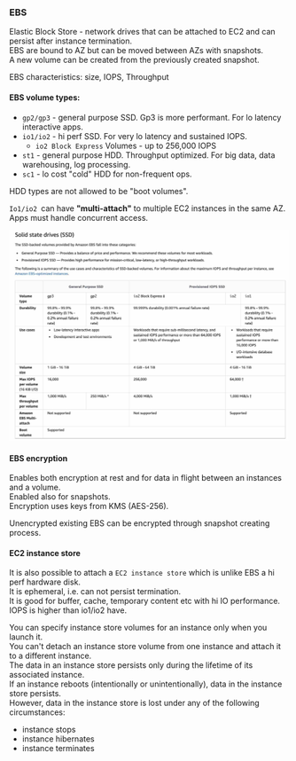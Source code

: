### EBS

Elastic Block Store - network drives that can be attached to EC2 and can persist after instance termination.\
EBS are bound to AZ but can be moved between AZs with snapshots.\
A new volume can be created from the previously created snapshot.

EBS characteristics: size, IOPS, Throughput

#### EBS volume types:
* `gp2/gp3` - general purpose SSD. Gp3 is more performant. For lo latency interactive apps.
* `io1/io2` - hi perf SSD. For very lo latency and sustained IOPS.
  * `io2 Block Express` Volumes - up to 256,000 IOPS
* `st1` - general purpose HDD. Throughput optimized. For big data, data warehousing, log processing.
* `sc1` - lo cost "cold" HDD for non-frequent ops.

HDD types are not allowed to be "boot volumes".

`Io1/io2 `can have **"multi-attach"** to multiple EC2 instances in the same AZ.\
Apps must handle concurrent access.

![](files/EBS_types.jpg)

#### EBS encryption
Enables both encryption at rest and for data in flight between an instances and a volume.\
Enabled also for snapshots.\
Encryption uses keys from KMS (AES-256).

Unencrypted existing EBS can be encrypted through snapshot creating process.


#### EC2 instance store
It is also possible to attach a `EC2 instance store` which is unlike EBS a hi perf hardware disk.\
It is ephemeral, i.e. can not persist termination.\
It is good for buffer, cache, temporary content etc with hi IO performance.\
IOPS is higher than io1/io2 have.

You can specify instance store volumes for an instance only when you launch it.\
You can't detach an instance store volume from one instance and attach it to a different instance.\
The data in an instance store persists only during the lifetime of its associated instance.\
If an instance reboots (intentionally or unintentionally), data in the instance store persists.\
However, data in the instance store is lost under any of the following circumstances:
* instance stops
* instance hibernates
* instance terminates
